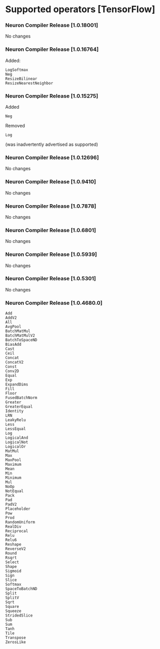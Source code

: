 # Supported operators [TensorFlow]

### Neuron Compiler Release [1.0.18001]

No changes


### Neuron Compiler Release [1.0.16764]

Added:   
```
LogSoftmax
Neg
ResizeBilinear
ResizeNearestNeighbor
```

### Neuron Compiler Release [1.0.15275]

Added 
``` 
Neg 
```

Removed
```
Log
``` 
(was inadvertently advertised as supported)


### Neuron Compiler Release [1.0.12696]

No changes

### Neuron Compiler Release [1.0.9410]

No changes

### Neuron Compiler Release [1.0.7878]

No changes

### Neuron Compiler Release [1.0.6801]

No changes

### Neuron Compiler Release [1.0.5939]

No changes

### Neuron Compiler Release [1.0.5301]

No changes

### Neuron Compiler Release [1.0.4680.0]

```
Add
AddV2
All
AvgPool
BatchMatMul
BatchMatMulV2
BatchToSpaceND
BiasAdd
Cast
Ceil
Concat
ConcatV2
Const
Conv2D
Equal
Exp
ExpandDims
Fill
Floor
FusedBatchNorm
Greater
GreaterEqual
Identity
LRN
LeakyRelu
Less
LessEqual
Log
LogicalAnd
LogicalNot
LogicalOr
MatMul
Max
MaxPool
Maximum
Mean
Min
Minimum
Mul
NoOp
NotEqual
Pack
Pad
PadV2
Placeholder
Pow
Prod
RandomUniform
RealDiv
Reciprocal
Relu
Relu6
Reshape
ReverseV2
Round
Rsqrt
Select
Shape
Sigmoid
Sign
Slice
Softmax
SpaceToBatchND
Split
SplitV
Sqrt
Square
Squeeze
StridedSlice
Sub
Sum
Tanh
Tile
Transpose
ZerosLike
```


